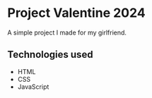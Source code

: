 # Project Valentine 2024

A simple project I made for my girlfriend.

## Technologies used
 <ul>
    <li>HTML</li>
    <li>CSS</li>
    <li>JavaScript</li> 
 </ul>